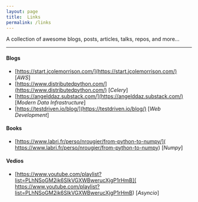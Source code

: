 ```yaml
---
layout: page
title:  Links
permalink: /links
---
```


A collection of awesome blogs, posts, articles, talks, repos, and more...

---

#### Blogs

- [https://start.jcolemorrison.com/](https://start.jcolemorrison.com/) [*AWS*]
- [https://www.distributedpython.com/](https://www.distributedpython.com/) [*Celery*]
- [https://angelddaz.substack.com/](https://angelddaz.substack.com/) [*Modern Data Infrastructure*]
- [https://testdriven.io/blog/](https://testdriven.io/blog/) [*Web Development*]


#### Books
- [https://www.labri.fr/perso/nrougier/from-python-to-numpy/](
  https://www.labri.fr/perso/nrougier/from-python-to-numpy) [*Numpy*]


#### Vedios
- [https://www.youtube.com/playlist?list=PLhNSoGM2ik6SIkVGXWBwerucXjgP1rHmB](
  https://www.youtube.com/playlist?list=PLhNSoGM2ik6SIkVGXWBwerucXjgP1rHmB) [*Asyncio*]
